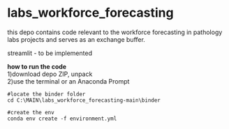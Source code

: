 # labs_workforce_forecasting

this depo contains code relevant to the workforce forecasting in pathology labs projects and serves as an exchange buffer.

streamlit - to be implemented

<b>how to run the code</b>          
1)download depo ZIP, unpack        
2)use the terminal or an Anaconda Prompt         
```        
#locate the binder folder      
cd C:\MAIN\labs_workforce_forecasting-main\binder          
        
#create the env       
conda env create -f environment.yml         
```     
